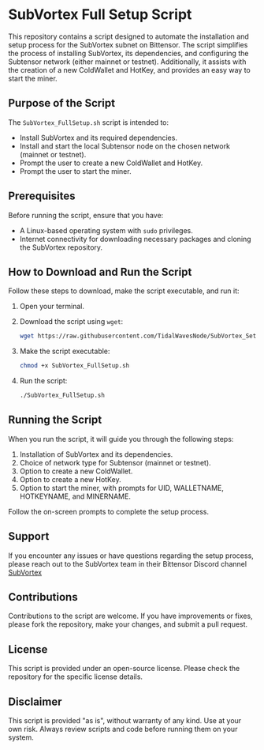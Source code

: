 # SubVortex Full Setup Script

This repository contains a script designed to automate the installation and setup process for the SubVortex subnet on Bittensor. The script simplifies the process of installing SubVortex, its dependencies, and configuring the Subtensor network (either mainnet or testnet). Additionally, it assists with the creation of a new ColdWallet and HotKey, and provides an easy way to start the miner.

## Purpose of the Script

The `SubVortex_FullSetup.sh` script is intended to:

- Install SubVortex and its required dependencies.
- Install and start the local Subtensor node on the chosen network (mainnet or testnet).
- Prompt the user to create a new ColdWallet and HotKey.
- Prompt the user to start the miner.

## Prerequisites

Before running the script, ensure that you have:

- A Linux-based operating system with `sudo` privileges.
- Internet connectivity for downloading necessary packages and cloning the SubVortex repository.

## How to Download and Run the Script

Follow these steps to download, make the script executable, and run it:

1. Open your terminal.

2. Download the script using `wget`:

   ```bash
   wget https://raw.githubusercontent.com/TidalWavesNode/SubVortex_Setup/main/SubVortex_FullSetup.sh
   ```

3. Make the script executable:

   ```bash
   chmod +x SubVortex_FullSetup.sh
   ```

4. Run the script:

   ```bash
   ./SubVortex_FullSetup.sh
   ```

## Running the Script

When you run the script, it will guide you through the following steps:

1. Installation of SubVortex and its dependencies.
2. Choice of network type for Subtensor (mainnet or testnet).
3. Option to create a new ColdWallet.
4. Option to create a new HotKey.
5. Option to start the miner, with prompts for UID, WALLETNAME, HOTKEYNAME, and MINERNAME.

Follow the on-screen prompts to complete the setup process.

## Support

If you encounter any issues or have questions regarding the setup process, please reach out to the SubVortex team in their Bittensor Discord channel [SubVortex](https://discord.com/channels/799672011265015819/1215311984799653918)

## Contributions

Contributions to the script are welcome. If you have improvements or fixes, please fork the repository, make your changes, and submit a pull request.

## License

This script is provided under an open-source license. Please check the repository for the specific license details.

## Disclaimer

This script is provided "as is", without warranty of any kind. Use at your own risk. Always review scripts and code before running them on your system.
